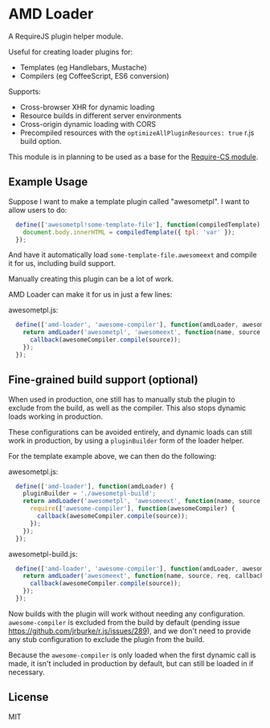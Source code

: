 AMD Loader
==

A RequireJS plugin helper module.

Useful for creating loader plugins for:
* Templates (eg Handlebars, Mustache)
* Compilers (eg CoffeeScript, ES6 conversion)

Supports:
* Cross-browser XHR for dynamic loading
* Resource builds in different server environments
* Cross-origin dynamic loading with CORS
* Precompiled resources with the `optimizeAllPluginResources: true` r.js build option.

This module is in planning to be used as a base for the [Require-CS module](https://github.com/jrburke/require-cs).

Example Usage
---

Suppose I want to make a template plugin called "awesometpl". I want to allow users to do:

```javascript
  define(['awesometpl!some-template-file'], function(compiledTemplate) {
    document.body.innerHTML = compiledTemplate({ tpl: 'var' });
  });
```

And have it automatically load `some-template-file.awesomeext` and compile it for us, including build support.

Manually creating this plugin can be a lot of work.

AMD Loader can make it for us in just a few lines:

awesometpl.js:
```javascript
  define(['amd-loader', 'awesome-compiler'], function(amdLoader, awesomeCompiler) {
    return amdLoader('awesometpl', 'awesomeext', function(name, source, req, callback, errback) {
      callback(awesomeCompiler.compile(source));
    });
  });
```

Fine-grained build support (optional)
--- 

When used in production, one still has to manually stub the plugin to exclude from the build, as well as the compiler. This also stops dynamic loads working in production.

These configurations can be avoided entirely, and dynamic loads can still work in production, by using a `pluginBuilder` form of the loader helper.

For the template example above, we can then do the following:

awesometpl.js:
```javascript
  define(['amd-loader'], function(amdLoader) {
    pluginBuilder = './awesometpl-build';
    return amdLoader('awesometpl', 'awesomeext', function(name, source, req, callback, errback) {
      require(['awesome-compiler'], function(awesomeCompiler) {
        callback(awesomeCompiler.compile(source));
      });
    });
  });
```

awesometpl-build.js:
```javascript
  define(['amd-loader', 'awesome-compiler'], function(amdLoader, awesomeCompiler) {
    return amdLoader('awesomeext', function(name, source, req, callback, errback) {
      callback(awesomeCompiler.compile(source));
    });
  });
```

Now builds with the plugin will work without needing any configuration. `awesome-compiler` is excluded from the build by default (pending issue https://github.com/jrburke/r.js/issues/289), 
and we don't need to provide any stub configuration to exclude the plugin from the build. 

Because the `awesome-compiler` is only loaded when the first dynamic call is made, it isn't included in production by default,
but can still be loaded in if necessary.

License
---

MIT
